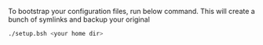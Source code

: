 To bootstrap your configuration files, run below command.  This will create a bunch of symlinks and backup your original 


```bash
./setup.bsh <your home dir>
```
